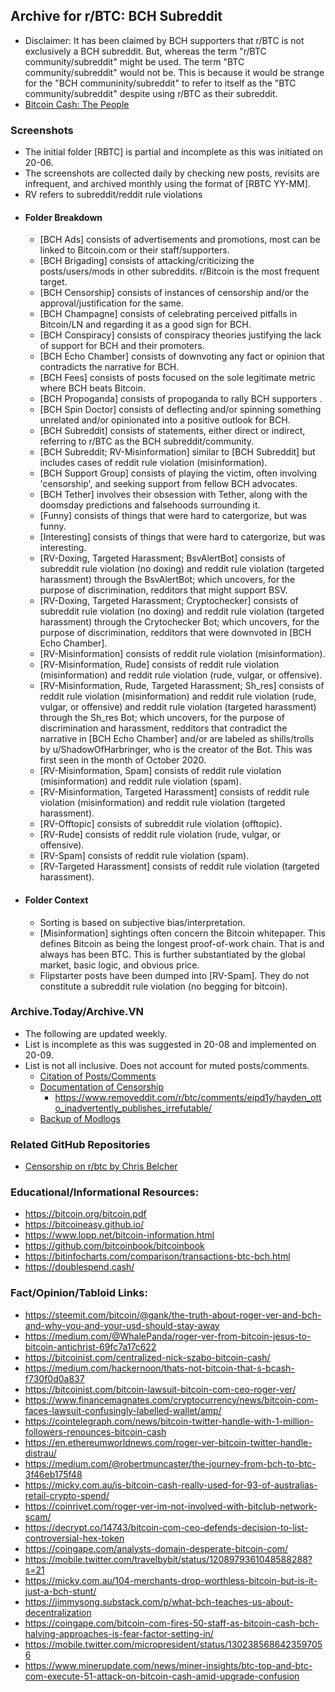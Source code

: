 ## Archive for r/BTC: BCH Subreddit
-  Disclaimer: It has been claimed by BCH supporters that r/BTC is not exclusively a BCH subreddit. But, whereas the term "r/BTC community/subreddit" might be used. The term "BTC community/subreddit" would not be. This is because it would be strange for the "BCH communinity/subreddit" to refer to itself as the "BTC community/subreddit" despite using r/BTC as their subreddit. 
- [Bitcoin Cash: The People](https://read.cash/@Read.Cash/bitcoin-cash-the-people-66e43350)
### Screenshots
- The initial folder [RBTC] is partial and incomplete as this was initiated on 20-06.
- The screenshots are collected daily by checking new posts, revisits are infrequent, and archived monthly using the format of [RBTC YY-MM]. 
- RV refers to subreddit/reddit rule violations
- #### Folder Breakdown
   - [BCH Ads] consists of advertisements and promotions, most can be linked to Bitcoin.com or their staff/supporters.
   - [BCH Brigading] consists of attacking/criticizing the posts/users/mods in other subreddits. r/Bitcoin is the most frequent target. 
   - [BCH Censorship] consists of instances of censorship and/or the approval/justification for the same.
   - [BCH Champagne] consists of celebrating perceived pitfalls in Bitcoin/LN and regarding it as a good sign for BCH.
   - [BCH Conspiracy] consists of conspiracy theories justifying the lack of support for BCH and their promoters.
   - [BCH Echo Chamber] consists of downvoting any fact or opinion that contradicts the narrative for BCH.
   - [BCH Fees] consists of posts focused on the sole legitimate metric where BCH beats Bitcoin.
   - [BCH Propoganda] consists of propoganda to rally BCH supporters .
   - [BCH Spin Doctor] consists of deflecting and/or spinning something unrelated and/or opinionated into a positive outlook for BCH.
   - [BCH Subreddit] consists of statements, either direct or indirect, referring to r/BTC as the BCH subreddit/community.
   - [BCH Subreddit; RV-Misinformation] similar to [BCH Subreddit] but includes cases of reddit rule violation (misinformation).
   - [BCH Support Group] consists of playing the victim, often involving 'censorship', and seeking support from fellow BCH advocates.
   - [BCH Tether] involves their obsession with Tether, along with the doomsday predictions and falsehoods surrounding it.
   - [Funny] consists of things that were hard to catergorize, but was funny.
   - [Interesting] consists of things that were hard to catergorize, but was interesting.
   - [RV-Doxing, Targeted Harassment; BsvAlertBot] consists of subreddit rule violation (no doxing) and reddit rule violation (targeted harassment) through the BsvAlertBot; which uncovers, for the purpose of discrimination, redditors that might support BSV. 
   - [RV-Doxing, Targeted Harassment; Cryptochecker] consists of subreddit rule violation (no doxing) and reddit rule violation (targeted harassment) through the Crytochecker Bot; which uncovers, for the purpose of discrimination, redditors that were downvoted in [BCH Echo Chamber].
   - [RV-Misinformation] consists of reddit rule violation (misinformation).
   - [RV-Misinformation, Rude] consists of reddit rule violation (misinformation) and reddit rule violation (rude, vulgar, or offensive).
   - [RV-Misinformation, Rude, Targeted Harassment; Sh_res] consists of reddit rule violation (misinformation) and reddit rule violation (rude, vulgar, or offensive) and reddit rule violation (targeted harassment) through the Sh_res Bot; which uncovers, for the purpose of discrimination and harassment, redditors that contradict the narrative in [BCH Echo Chamber] and/or are labeled as shills/trolls by u/ShadowOfHarbringer, who is the creator of the Bot. This was first seen in the month of October 2020. 
   - [RV-Misinformation, Spam] consists of reddit rule violation (misinformation) and reddit rule violation (spam).
   - [RV-Misinformation, Targeted Harassment] consists of reddit rule violation (misinformation) and reddit rule violation (targeted harassment).
   - [RV-Offtopic] consists of subreddit rule violation (offtopic).
   - [RV-Rude] consists of reddit rule violation (rude, vulgar, or offensive). 
   - [RV-Spam] consists of reddit rule violation (spam).
   - [RV-Targeted Harassment] consists of reddit rule violation (targeted harassment).
 - #### Folder Context
    - Sorting is based on subjective bias/interpretation.
    - [Misinformation] sightings often concern the Bitcoin whitepaper. This defines Bitcoin as being the longest proof-of-work chain. That is and always has been BTC. This is further substantiated by the global market, basic logic, and obvious price.
    - Flipstarter posts have been dumped into [RV-Spam]. They do not constitute a subreddit rule violation (no begging for bitcoin).
 
### Archive.Today/Archive.VN
- The following are updated weekly. 
- List is incomplete as this was suggested in 20-08 and implemented on 20-09.
- List is not all inclusive. Does not account for muted posts/comments.
   - [Citation of Posts/Comments](https://archive.vn/https://www.reddit.com/r/btc*)
   - [Documentation of Censorship](https://archive.vn/https://snew.notabug.io/r/btc*)
     - https://www.removeddit.com/r/btc/comments/eipd1y/hayden_otto_inadvertently_publishes_irrefutable/
   - [Backup of Modlogs](https://archive.vn/https://modlogs.fyi/r/btc*)
	
### Related GitHub Repositories
   - [Censorship on r/btc by Chris Belcher](https://gist.github.com/chris-belcher/c9f4b90bec1b2fbf8caaab178719ac24)

### Educational/Informational Resources:
- https://bitcoin.org/bitcoin.pdf
- https://bitcoineasy.github.io/
- https://www.lopp.net/bitcoin-information.html
- https://github.com/bitcoinbook/bitcoinbook
- https://bitinfocharts.com/comparison/transactions-btc-bch.html
- https://doublespend.cash/

### Fact/Opinion/Tabloid Links:
- https://steemit.com/bitcoin/@gank/the-truth-about-roger-ver-and-bch-and-why-you-and-your-usd-should-stay-away
- https://medium.com/@WhalePanda/roger-ver-from-bitcoin-jesus-to-bitcoin-antichrist-69fc7a17c622
- https://bitcoinist.com/centralized-nick-szabo-bitcoin-cash/
- https://medium.com/hackernoon/thats-not-bitcoin-that-s-bcash-f730f0d0a837
- https://bitcoinist.com/bitcoin-lawsuit-bitcoin-com-ceo-roger-ver/
- https://www.financemagnates.com/cryptocurrency/news/bitcoin-com-faces-lawsuit-confusingly-labelled-wallet/amp/
- https://cointelegraph.com/news/bitcoin-twitter-handle-with-1-million-followers-renounces-bitcoin-cash
- https://en.ethereumworldnews.com/roger-ver-bitcoin-twitter-handle-distrau/
- https://medium.com/@robertmuncaster/the-journey-from-bch-to-btc-3f46eb175f48
- https://micky.com.au/is-bitcoin-cash-really-used-for-93-of-australias-retail-crypto-spend/
- https://coinrivet.com/roger-ver-im-not-involved-with-bitclub-network-scam/
- https://decrypt.co/14743/bitcoin-com-ceo-defends-decision-to-list-controversial-hex-token
- https://coingape.com/analysts-domain-desperate-bitcoin-com/
- https://mobile.twitter.com/travelbybit/status/1208979361048588288?s=21
- https://micky.com.au/104-merchants-drop-worthless-bitcoin-but-is-it-just-a-bch-stunt/
- https://jimmysong.substack.com/p/what-bch-teaches-us-about-decentralization
- https://coingape.com/bitcoin-com-fires-50-staff-as-bitcoin-cash-bch-halving-approaches-is-fear-factor-setting-in/
- https://mobile.twitter.com/micropresident/status/1302385686423597056
- https://www.minerupdate.com/news/miner-insights/btc-top-and-btc-com-execute-51-attack-on-bitcoin-cash-amid-upgrade-confusion
